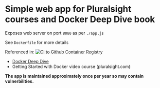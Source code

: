 # Simple web app for Pluralsight courses and Docker Deep Dive book

Exposes web server on port `8080` as per `./app.js`

See `Dockerfile` for more details

Referenced in:
[![CI to Github Container Registry](https://github.com/ferjavrivera/psweb2/actions/workflows/github_registry.yml/badge.svg)](https://github.com/ferjavrivera/psweb2/actions/workflows/github_registry.yml)
- [Docker Deep Dive](https://www.amazon.com/Docker-Deep-Dive-Nigel-Poulton/dp/1521822808/ref=tmm_pap_swatch_0?_encoding=UTF8&qid=&sr=) 
- Getting Started with Docker video course (pluralsight.com)

**The app is maintained approximately once per year so may contain vulnerbilities.**

